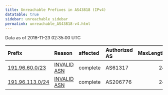 ```yaml
---
title: Unreachable Prefixes in AS43818 (IPv4)
datatable: true
sidebar: unreachable_sidebar
permalink: unreachable_AS43818-v4.html
---
```


Data as of 2018-11-23 02:35:00 UTC


<div class="datatable-begin"></div>

| Prefix                                                   | Reason                                                                                                 | affected   | Authorized AS   |   MaxLength | Anchor                                         |   unreachable /24s |
|:---------------------------------------------------------|:-------------------------------------------------------------------------------------------------------|:-----------|:----------------|------------:|:-----------------------------------------------|-------------------:|
| [191.96.60.0/23](https://stat.ripe.net/191.96.60.0/23)   | [INVALID ASN](https://rpki-validator.ripe.net/announcement-preview?asn=AS43818&prefix=191.96.60.0/23)  | complete   | AS61317         |          24 | [LACNIC](unreachable_LACNIC_RPKI_Root-v4.html) |                  2 |
| [191.96.113.0/24](https://stat.ripe.net/191.96.113.0/24) | [INVALID ASN](https://rpki-validator.ripe.net/announcement-preview?asn=AS43818&prefix=191.96.113.0/24) | complete   | AS206776        |          24 | [LACNIC](unreachable_LACNIC_RPKI_Root-v4.html) |                  1 |

<div class="datatable-end"></div>